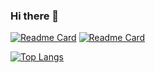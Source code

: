 ### Hi there 👋

<!--
**rightleft-123/rightleft-123** is a ✨ _special_ ✨ repository because its `README.md` (this file) appears on your GitHub profile.

Here are some ideas to get you started:

- 🔭 I’m currently working on ...
- 🌱 I’m currently learning ...
- 👯 I’m looking to collaborate on ...
- 🤔 I’m looking for help with ...
- 💬 Ask me about ...
- 📫 How to reach me: ...
- 😄 Pronouns: ...
- ⚡ Fun fact: ...
-->
[![Readme Card](https://github-readme-stats.vercel.app/api/pin/?username=rightleft-123&repo=traditional-object-detection)](https://github.com/rightleft-123/traditional-object-detection)
[![Readme Card](https://github-readme-stats.vercel.app/api/pin/?username=rightleft-123&repo=SRP-data-module)](https://github.com/rightleft-123/SRP-data-module)

[![Top Langs](https://github-readme-stats.vercel.app/api/top-langs/?username=rightleft-123)](https://github.com/rightleft-123)
